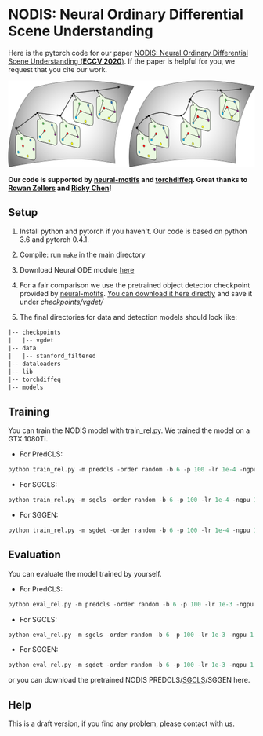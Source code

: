 # NODIS: Neural Ordinary Differential Scene Understanding
Here is the pytorch code for our paper [NODIS: Neural Ordinary Differential Scene Understanding (**ECCV 2020**)](https://arxiv.org/abs/2001.04735v2). If the paper is helpful for you, we request that you cite our work.

![GitHub Logo](/docs/teaser_eccv.png)

**Our code is supported by [neural-motifs](https://github.com/rowanz/neural-motifs) and [torchdiffeq](https://github.com/rtqichen/torchdiffeq). Great thanks to [Rowan Zellers](https://github.com/rowanz) and [Ricky Chen](https://github.com/rtqichen)!**

## Setup
1. Install python and pytorch if you haven't. Our code is based on python 3.6 and pytorch 0.4.1.

2. Compile: run ```make``` in the main directory

3. Download Neural ODE module [here](https://github.com/rtqichen/torchdiffeq/tree/master/torchdiffeq)

4. For a fair comparison we use the pretrained object detector checkpoint provided by [neural-motifs](https://github.com/rowanz/neural-motifs). [You can download it here directly](https://drive.google.com/open?id=1xXIcROgv-u1Yq7ILIyWAndVBQxvP3jUD) and save it under *checkpoints/vgdet/*

5. The final directories for data and detection models should look like:
```
|-- checkpoints
|   |-- vgdet
|-- data
|   |-- stanford_filtered
|-- dataloaders
|-- lib
|-- torchdiffeq
|-- models
```

## Training
You can train the NODIS model with train_rel.py. We trained the model on a GTX 1080Ti.
+ For PredCLS: 
```python
python train_rel.py -m predcls -order random -b 6 -p 100 -lr 1e-4 -ngpu 1 -ckpt checkpoints/vgdet/vg-24.tar -save_dir checkpoints/ -nepoch 20
```
+ For SGCLS: 
```python
python train_rel.py -m sgcls -order random -b 6 -p 100 -lr 1e-4 -ngpu 1 -ckpt checkpoints/vgdet/vg-24.tar -save_dir checkpoints/ -nepoch 20
```
+ For SGGEN: 
```python
python train_rel.py -m sgdet -order random -b 6 -p 100 -lr 1e-4 -ngpu 1 -ckpt $CHECKPOINT -save_dir checkpoints/ -nepoch 20
```


## Evaluation
You can evaluate the model trained by yourself.
+ For PredCLS: 
```python
python eval_rel.py -m predcls -order random -b 6 -p 100 -lr 1e-3 -ngpu 1 -test -ckpt $CHECKPOINT -nepoch 50
```
+ For SGCLS: 
```python
python eval_rel.py -m sgcls -order random -b 6 -p 100 -lr 1e-3 -ngpu 1 -test -ckpt $CHECKPOINT -nepoch 50
```
+ For SGGEN: 
```python
python eval_rel.py -m sgdet -order random -b 6 -p 100 -lr 1e-3 -ngpu 1 -test -ckpt $CHECKPOINT -nepoch 50
```
or you can download the pretrained NODIS PREDCLS/[SGCLS](https://drive.google.com/file/d/1CnZpAas29aayQLDBf5brQkIIexI952gI/view?usp=sharing)/SGGEN here.

## Help
This is a draft version, if you find any problem, please contact with us.
